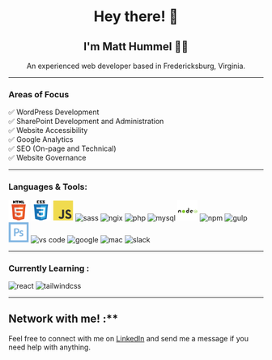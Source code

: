 <div align='center'>

<h1 > Hey there! 👋 </h1>

## I'm Matt Hummel :technologist: 

An experienced web developer based in Fredericksburg, Virginia. 

<hr>

</div>

### Areas of Focus

:white_check_mark: WordPress Development <br/>
:white_check_mark: SharePoint Development and Administration  <br/>
:white_check_mark: Website Accessibility  <br/>
:white_check_mark: Google Analytics  <br/>
:white_check_mark: SEO (On-page and Technical)  <br/>
:white_check_mark: Website Governance  <br/>

<hr>

### **Languages &amp; Tools:**
<p>
 <img src="https://raw.githubusercontent.com/devicons/devicon/master/icons/html5/html5-original-wordmark.svg" alt="html5" width="40" height="40"/>  
 <img src="https://raw.githubusercontent.com/devicons/devicon/master/icons/css3/css3-original-wordmark.svg" alt="css3" width="40" height="40"/>
<img src="https://raw.githubusercontent.com/devicons/devicon/master/icons/javascript/javascript-original.svg" alt="javascript" width="40" height="40"/>
 <img src="https://cdn.jsdelivr.net/gh/devicons/devicon/icons/sass/sass-original.svg" alt="sass" width="40" height="40" />
 <img src="https://cdn.jsdelivr.net/gh/devicons/devicon/icons/nginx/nginx-original.svg" alt="ngix" width="40" height="40" />
 <img src="https://cdn.jsdelivr.net/gh/devicons/devicon/icons/php/php-original.svg" alt="php" width="40" height="40"  />
 <img src="https://cdn.jsdelivr.net/gh/devicons/devicon/icons/mysql/mysql-original-wordmark.svg" alt="mysql" width="40" height="40" />
<img src="https://raw.githubusercontent.com/devicons/devicon/master/icons/nodejs/nodejs-original-wordmark.svg" alt="nodejs" width="40" height="40"/> 
<img src="https://cdn.jsdelivr.net/gh/devicons/devicon/icons/npm/npm-original-wordmark.svg"  alt="npm" width="40" height="40" /> <img src="https://cdn.jsdelivr.net/gh/devicons/devicon/icons/gulp/gulp-plain.svg" alt="gulp" width="40" height="40" />
<img src="https://raw.githubusercontent.com/devicons/devicon/master/icons/photoshop/photoshop-line.svg" alt="photoshop" width="40" height="40"/>
<img src="https://cdn.jsdelivr.net/gh/devicons/devicon/icons/vscode/vscode-original.svg" alt="vs code" width="40" height="40" />
<img src="https://cdn.jsdelivr.net/gh/devicons/devicon/icons/chrome/chrome-original.svg" alt="google" width="40" height="40" />
<img src="https://cdn.jsdelivr.net/gh/devicons/devicon/icons/apple/apple-original.svg" alt="mac" width="40" height="40" /> 
<img src="https://cdn.jsdelivr.net/gh/devicons/devicon/icons/slack/slack-original.svg" alt="slack" width="40" height="40" /> 
</p>

<hr>

### **Currently Learning :**
<p>
<img src="https://cdn.jsdelivr.net/gh/devicons/devicon/icons/react/react-original.svg" alt="react" width="40" height="40" />
<img src="https://cdn.jsdelivr.net/gh/devicons/devicon/icons/tailwindcss/tailwindcss-plain.svg" alt="tailwindcss" width="40" height="40" /> 
</p>

<hr>

## Network with me! :**

Feel free to connect with me on <i class="devicon-linkedin-plain colored"></i>
[LinkedIn](https://www.linkedin.com/in/matthummel-va/) and send me a message if you need help with anything.
